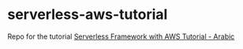 # serverless-aws-tutorial

Repo for the tutorial [Serverless Framework with AWS Tutorial - Arabic ](https://youtube.com/c/khalidelshafie)
